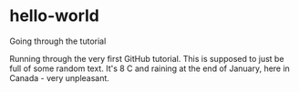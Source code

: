 # hello-world
Going through the tutorial

Running through the very first GitHub tutorial.
This is supposed to just be full of some random text.
It's 8 C and raining at the end of January, here in Canada - very unpleasant.
